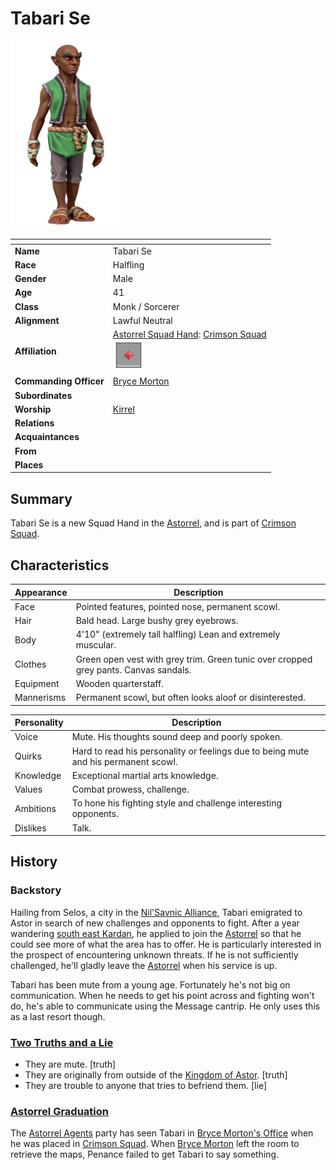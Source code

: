 # Tabari Se

<img src="../../images/people/tabari-se.png" height="300" />

| []() | |
| --- | --- |
| **Name** | Tabari Se |
| **Race** | Halfling |
| **Gender** | Male |
| **Age** | 41 |
| **Class** | Monk / Sorcerer |
| **Alignment** | Lawful Neutral |
| **Affiliation** | [Astorrel Squad Hand](../civilisations/kingdom-of-astor/organisations/astorrel/ranks/2-squad-hand.md): [Crimson Squad](../civilisations/kingdom-of-astor/organisations/astorrel/squads/ruby.md)<br /><img src="../../images/ranks/astorrel-2-squad-hand.png" height="50" /> |
| **Commanding Officer** | [Bryce Morton](bryce-morton.md) |
| **Subordinates** | |
| **Worship** | [Kirrel](../gods/gods/kirrel.md) |
| **Relations** | |
| **Acquaintances** | |
| **From** | |
| **Places** | |

## Summary

Tabari Se is a new Squad Hand in the [Astorrel](../civilisations/kingdom-of-astor/organisations/astorrel/README.md), and is part of [Crimson Squad](../civilisations/kingdom-of-astor/organisations/astorrel/squads/ruby.md).

## Characteristics

| Appearance | Description |
| --- | --- |
| Face | Pointed features, pointed nose, permanent scowl. |
| Hair | Bald head. Large bushy grey eyebrows. |
| Body | 4'10" (extremely tall halfling) Lean and extremely muscular. |
| Clothes | Green open vest with grey trim. Green tunic over cropped grey pants. Canvas sandals. |
| Equipment | Wooden quarterstaff. |
| Mannerisms | Permanent scowl, but often looks aloof or disinterested. |

| Personality | Description |
| --- | --- |
| Voice | Mute. His thoughts sound deep and poorly spoken. |
| Quirks | Hard to read his personality or feelings due to being mute and his permanent scowl. |
| Knowledge | Exceptional martial arts knowledge. |
| Values | Combat prowess, challenge. |
| Ambitions | To hone his fighting style and challenge interesting opponents. |
| Dislikes | Talk. |

## History

### Backstory

Hailing from Selos, a city in the [Nil'Savnic Alliance](../civilisations/nilsavnic-alliance/README.md), Tabari emigrated to Astor in search of new challenges and opponents to fight. After a year wandering [south east Kardan](../geography/kardan/south-east-kardan.md), he applied to join the [Astorrel](../civilisations/kingdom-of-astor/organisations/astorrel/README.md) so that he could see more of what the area has to offer. He is particularly interested in the prospect of encountering unknown threats. If he is not sufficiently challenged, he'll gladly leave the [Astorrel](../civilisations/kingdom-of-astor/organisations/astorrel/README.md) when his service is up.

Tabari has been mute from a young age. Fortunately he's not big on communication. When he needs to get his point across and fighting won't do, he's able to communicate using the Message cantrip. He only uses this as a last resort though.

### [Two Truths and a Lie](../../campaigns/astorrel-agents/two-truths-and-a-lie.md)

- They are mute. [truth]
- They are originally from outside of the [Kingdom of Astor](../civilisations/kingdom-of-astor/README.md). [truth]
- They are trouble to anyone that tries to befriend them. [lie]

### [Astorrel Graduation](../../campaigns/astorrel-agents/storylines/astorrel-graduation.md)

The [Astorrel Agents](../../campaigns/astorrel-agents/README.md) party has seen Tabari in [Bryce Morton's Office](../civilisations/kingdom-of-astor/settlements/northhaven/places/bryce-mortons-office.md) when he was placed in [Crimson Squad](../civilisations/kingdom-of-astor/organisations/astorrel/squads/ruby.md). When [Bryce Morton](bryce-morton.md) left the room to retrieve the maps, Penance failed to get Tabari to say something.

